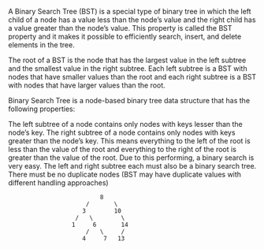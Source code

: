 A Binary Search Tree (BST) is a special type of binary tree in which the left child of a node has a value less than the node’s value and the right child has a value greater than the node’s value. This property is called the BST property and it makes it possible to efficiently search, insert, and delete elements in the tree.

The root of a BST is the node that has the largest value in the left subtree and the smallest value in the right subtree. Each left subtree is a BST with nodes that have smaller values than the root and each right subtree is a BST with nodes that have larger values than the root.

Binary Search Tree is a node-based binary tree data structure that has the following properties: 

The left subtree of a node contains only nodes with keys lesser than the node’s key.
The right subtree of a node contains only nodes with keys greater than the node’s key.
This means everything to the left of the root is less than the value of the root and everything to the right of the root is greater than the value of the root. Due to this performing, a binary search is very easy.
The left and right subtree each must also be a binary search tree.  
There must be no duplicate nodes (BST may have duplicate values with different handling approaches)

                              8
                          /       \
                         3        10
                       /   \        \ 
                      1     6       14
                          /   \     /
                         4     7   13